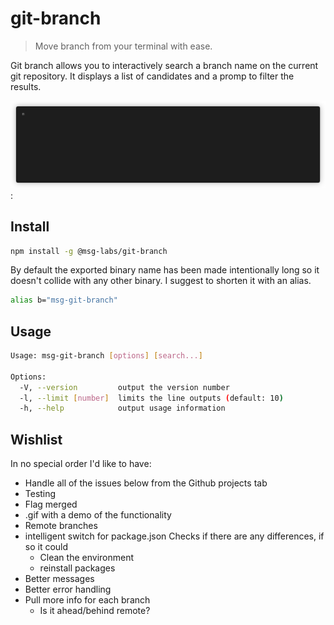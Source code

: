 # git-branch

> Move branch from your terminal with ease.

Git branch allows you to interactively search a branch name on the current
git repository. It displays a list of candidates and a promp to filter the
results.

![Demo of git-branch](./public/demo.gif):

## Install

```sh
npm install -g @msg-labs/git-branch
```

By default the exported binary name has been made intentionally long so it
doesn't collide with any other binary. I suggest to shorten it with an alias.

```sh
alias b="msg-git-branch"
```

## Usage

```sh
Usage: msg-git-branch [options] [search...]

Options:
  -V, --version         output the version number
  -l, --limit [number]  limits the line outputs (default: 10)
  -h, --help            output usage information

```

## Wishlist

In no special order I'd like to have:

* Handle all of the issues below from the Github projects tab
* Testing
* Flag merged
* .gif with a demo of the functionality
* Remote branches
* intelligent switch for package.json
    Checks if there are any differences, if so it could
    * Clean the environment
    * reinstall packages
* Better messages
* Better error handling
* Pull more info for each branch
    * Is it ahead/behind remote?
